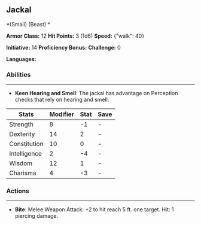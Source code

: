 ## Jackal
*(Small) (Beast) *

**Armor Class:** 12
**Hit Points:** 3 (1d6)
**Speed:** {"walk": 40}

**Initiative:** 14
**Proficiency Bonus:**
**Challenge:** 0

**Languages:** 

### Abilities
 --- 
- **Keen Hearing and Smell**: The jackal has advantage on Perception checks that rely on hearing and smell.



| Stats | Modifier | Stat | Save
| ---- | ---- | ---- | ---- |
| Strength | 8 | -1 | - |
| Dexterity | 14 | 2 | - |
| Constitution | 10 | 0 | - |
| Intelligence | 2 | -4 | - |
| Wisdom | 12 | 1 | - |
| Charisma | 4 | -3 | - |

### Actions
 --- 
- **Bite**: Melee Weapon Attack: +2 to hit  reach 5 ft.  one target. Hit: 1 piercing damage.

